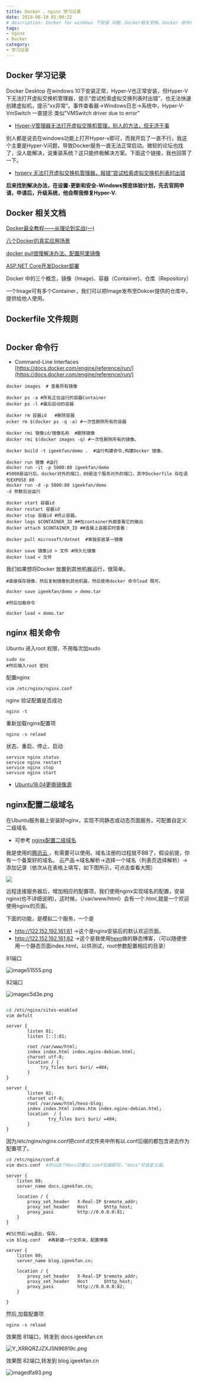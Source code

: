 ```yaml
---
title: Docker 、nginx 学习记录
date: 2019-06-10 01:00:22
# description: Docker for windows 下安装 问题，Docker相关文档，Docker 命令行等，nginx相关命令行
tags:
- nginx
- Docker
category:
- 学习记录
---
```



## Docker 学习记录

Docker Desktop 在windows 10下安装正常，Hyper-V也正常安装，但Hyper-V下无法打开虚拟交换机管理器，提示“尝试检索虚拟交换列表时出错”，也无法快速创建虚拟机，提示“xx异常”。事件查看器->Windows日志->系统中，Hyper-V-VmSwitch 一直提示 类似"VMSwitch driver due to error"

* [Hyper-V管理器无法打开虚拟交换机管理，别人的方法，但无济于事](https://www.cnblogs.com/GeDiao/p/7975667.html)

别人都是说去在windows功能上打开Hyper-v即可，而我开启了一直不行，我这个主要是Hyper-V问题，导致Docker服务一直无法正常启动。微软的论坛也找了，没人能解决，说重装系统？这只能终极解决方案。下面这个链接，我也回答了一下。
* [hyperv 无法打开虚拟交换机管理器，报错“尝试检索虚拟交换机列表时出错](https://social.msdn.microsoft.com/Forums/healthvault/zh-CN/cf5c267b-1ca0-40dd-9959-5ecb3475a06c/hyperv?forum=window10app)

**后来找到解决办法，在设置-更新和安全-Windows预览体验计划，先去官网申请，申请后，升级系统，他会帮我修复Hyper-V.**

<!-- more -->

## Docker 相关文档
[Docker最全教程——从理论到实战(一)](https://www.cnblogs.com/codelove/p/10030439.html)

[八个Docker的真实应用场景]( http://dockone.io/article/126)

[docker pull很慢解决办法、配置阿里镜像](https://blog.csdn.net/julien71/article/details/79760919)

[ASP.NET Core开发Docker部署](https://www.cnblogs.com/zxtceq/p/7403953.html)

Docker 中的三个概念，镜像（Image)、容器（Container)、仓库（Repository）

一个Image可有多个Container，我们可以把Image发布至Dokcer提供的仓库中，提供给他人使用。


## Dockerfile 文件规则

~~~

~~~

## Docker  命令行  
* Command-Line Interfaces [https://docs.docker.com/engine/reference/run/](https://docs.docker.com/engine/reference/run/)
~~~
docker images  # 查看所有镜像

docker ps -a #所有正在运行的容器Container
docker ps -l #最后启动的容器

docker rm 容器id   #删除容器
ocker rm $(docker ps -q -a) #一次性删除所有的容器

docker rmi 镜像id/镜像名称  #删除镜像
docker rmi $(docker images -q) #一次性删除所有的镜像。

docker build -t igeekfan/demo .  #运行构建命令,构建Docker 镜像。 

docker run 镜像 #运行
docker run -it -p 5000:80 igeekfan/demo
#5000是运行后，docker对外的端口，80是这个服务对外的端口，其中Dockerfile 存在语句EXPOSE 80
docker run -d -p 5000:80 igeekfan/demo 
-d 参数后台运行

docker start 容器id
docker restart 容器id
docker stop 容器id #终止容器。
docker logs $CONTAINER_ID ##在container外面查看它的输出 
docker attach $CONTAINER_ID ##连接上容器实时查看：

docker pull microsoft/dotnet  #单独安装某一镜像

docker save 镜像id > 文件 #持久化镜像
docker load < 文件
~~~
我们如果想将Docker 放置到其他机器运行，很简单。
~~~
#直接保存镜像，然后复制镜像到其他机器，然后使用docker 命令load 既可。

docker save igeekfan/demo > demo.tar

#然后加载命令

docker load < demo.tar
~~~

## nginx 相关命令

Ubuntu 进入root 权限，不用每次加sudo
~~~
sudo su 
#然后输入root 密码
~~~

配置nginx
~~~
vim /etc/nginx/nginx.conf
~~~

nginx 验证配置是否成功
~~~
nginx -t 
~~~

重新加载nginx配置项
~~~
nginx -s reload
~~~

状态、重启、停止、启动
~~~
service nginx status 
service nginx restart
service nginx stop 
service nginx start
~~~


- [Ubuntu18.04更换镜像源](https://blog.csdn.net/jasonzhoujx/article/details/80360459)

## nginx配置二级域名

在Ubuntu服务器上安装好nginx，实现不同静态或动态页面服务，可配置自定义二级域名
* 可参考 [nginx配置二级域名](https://cloud.tencent.com/developer/article/1183138)

我是使用的[腾讯云
](https://cloud.tencent.com/redirect.php?redirect=1042&cps_key=01a3c9a5a3ce578801cd6f805c09b701&from=console)，有需要可以使用。域名注册的过程就不BB了，假设前提，你有一个备案好的域名。
云产品->域名解析->选择一个域名（列表页选择解析）->添加记录（依次从在表格上填写，如下图所示，可点击查看大图）

<fancybox>

![](https://miao.su/images/2019/06/25/RSF6QBO9P646IV17eef5c.png)

</fancybox>

远程连接服务器后，增加相应的配置项，我们使用nginx实现域名的配置，安装nginx(也不详细说明)，这时候，（/var/www/html）会有一个.html,就是一个欢迎使用nginx的页面。

下面的功能，是模拟二个服务，一个是
- http://122.152.192.161:81 ->这个是nginx安装后的默认欢迎页面。
- http://122.152.192.161:82 ->这个是我使用[hexo](https://github.com/luoyunchong/hexo-blog)做的静态博客，（可以随便使用一个静态页面index.html，以供测试，root参数配置相应的目录）

81端口

<fancybox>

![image51555.png](https://miao.su/images/2019/06/25/image51555.png)

</fancybox>

82端口

<fancybox>

![imagec5d3e.png](https://miao.su/images/2019/06/25/imagec5d3e.png)

</fancybox>

~~~bash

cd /etc/nginx/sites-enabled
vim defult
~~~

~~~
server {
        listen 81;
        listen [::]:81;

        root /var/www/html;
        index index.html index.nginx-debian.html;
        charset utf-8;
        location / {
             try_files $uri $uri/ =404;
        }
}

server {
        listen 82;
        charset utf-8;
        root /var/www/html/hexo-blog;
        index index.html index.htm index.nginx-debian.html;
        location  / {
                try_files $uri $uri/ =404;
        }
}
~~~

因为/etc/nginx/nginx.conf把conf.d文件夹中所有以.conf后缀的都包含进去作为配置项了。
~~~bash
cd /etc/nginx/conf.d
vim docs.conf  #所以这个docs只要以.conf后缀即可，“docs"可自定义值。
~~~

~~~
server {  
    listen 80;
    server_name docs.igeekfan.cn;

    location / {
        proxy_set_header   X-Real-IP $remote_addr;
        proxy_set_header   Host      $http_host;
        proxy_pass         http://0.0.0.0:81;
    }
}
~~~

~~~
#ESC然后:wq退出，保存，
vim blog.conf   #再新建一个文件夹，配置博客
~~~

~~~
server {
    listen 80;
    server_name blog.igeekfan.cn;

    location / {
        proxy_set_header   X-Real-IP $remote_addr;
        proxy_set_header   Host      $http_host;
        proxy_pass         http://0.0.0.0:82;
    }

}
~~~

然后,加载配置项
~~~
nginx -s reload
~~~

效果图 81端口，转发到 docs.igeekfan.cn

<fancybox>

![Y_XRRQRZJZXJ5N96919c.png](https://miao.su/images/2019/06/25/Y_XRRQRZJZXJ5N96919c.png)

</fancybox>

效果图 82端口,转发到 blog.igeekfan.cn

<fancybox>

![imagedfa93.png](https://miao.su/images/2019/06/25/imagedfa93.png)

</fancybox>
